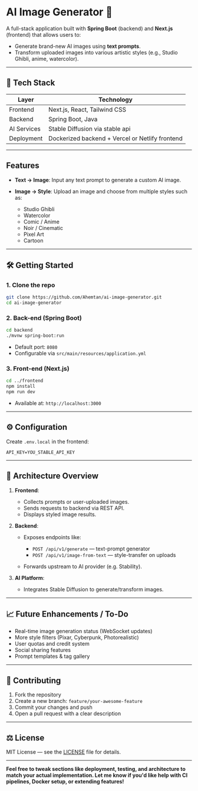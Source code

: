 # AI Image Generator 🚀

A full-stack application built with **Spring Boot** (backend) and **Next.js** (frontend) that allows users to:

* Generate brand-new AI images using **text prompts**.
* Transform uploaded images into various artistic styles (e.g., Studio Ghibli, anime, watercolor).

---

## 🔧 Tech Stack

| Layer          | Technology                                      |
| -------------- | ----------------------------------------------- |
| Frontend       | Next.js, React, Tailwind CSS                    |
| Backend        | Spring Boot, Java                               |
| AI Services    | Stable Diffusion via stable api                 |
| Deployment     | Dockerized backend + Vercel or Netlify frontend |

---

## Features

* **Text → Image**: Input any text prompt to generate a custom AI image.
* **Image → Style**: Upload an image and choose from multiple styles such as:

  * Studio Ghibli
  * Watercolor
  * Comic / Anime
  * Noir / Cinematic
  * Pixel Art
  * Cartoon

---

## 🛠️ Getting Started

### 1. Clone the repo

```bash
git clone https://github.com/Ahemtan/ai-image-generator.git
cd ai-image-generator
```

### 2. Back-end (Spring Boot)

```bash
cd backend
./mvnw spring-boot:run
```

* Default port: `8080`
* Configurable via `src/main/resources/application.yml`

### 3. Front-end (Next.js)

```bash
cd ../frontend
npm install
npm run dev
```

* Available at: `http://localhost:3000`

---

## ⚙️ Configuration

Create `.env.local` in the frontend:

```env
API_KEY=YOU_STABLE_API_KEY
```
---

## 🧱 Architecture Overview

1. **Frontend**:

   * Collects prompts or user-uploaded images.
   * Sends requests to backend via REST API.
   * Displays styled image results.

2. **Backend**:

   * Exposes endpoints like:

     * `POST /api/v1/generate` — text-prompt generator
     * `POST /api/v1/image-from-text` — style-transfer on uploads
   * Forwards upstream to AI provider (e.g. Stability).

3. **AI Platform**:

   * Integrates Stable Diffusion to generate/transform images.

---

## 📈 Future Enhancements / To-Do

* Real-time image generation status (WebSocket updates)
* More style filters (Pixar, Cyberpunk, Photorealistic)
* User quotas and credit system
* Social sharing features
* Prompt templates & tag gallery

---

## 🙏 Contributing

1. Fork the repository
2. Create a new branch: `feature/your-awesome-feature`
3. Commit your changes and push
4. Open a pull request with a clear description

---

## ⚖️ License

MIT License — see the [LICENSE](LICENSE) file for details.

---

**Feel free to tweak sections like deployment, testing, and architecture to match your actual implementation. Let me know if you'd like help with CI pipelines, Docker setup, or extending features!**
